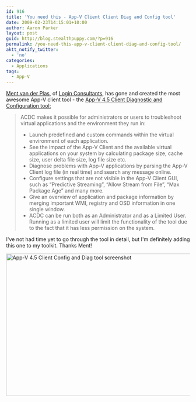 ```yaml
---
id: 916
title: 'You need this - App-V Client Client Diag and Config tool'
date: 2009-02-23T14:15:01+10:00
author: Aaron Parker
layout: post
guid: http://blog.stealthpuppy.com/?p=916
permalink: /you-need-this-app-v-client-client-diag-and-config-tool/
aktt_notify_twitter:
  - 'no'
categories:
  - Applications
tags:
  - App-V
---
```

[Ment van der Plas](http://desktopcontrol.blogspot.com/), of [Login Consultants](http://www.loginconsultants.com/), has gone and created the most awesome App-V client tool - the [App-V 4.5 Client Diagnostic and Configuration tool:](http://www.loginconsultants.com/index.php?option=com_docman&task=doc_details&gid=34&Itemid=62)

> ACDC makes it possible for administrators or users to troubleshoot virtual applications and the environment they run in:
> 
>   * Launch predefined and custom commands within the virtual environment of each application.
>   * See the impact of the App-V Client and the available virtual applications on your system by calculating package size, cache size, user delta file size, log file size etc.
>   * Diagnose problems with App-V applications by parsing the App-V Client log file (in real time) and search any message online.
>   * Configure settings that are not visible in the App-V Client GUI, such as &#8220;Predictive Streaming&#8221;, &#8220;Allow Stream from File&#8221;, &#8220;Max Package Age&#8221; and many more.
>   * Give an overview of application and package information by merging important WMI, registry and OSD information in one single window.
>   * ACDC can be run both as an Administrator and as a Limited User. Running as a limited user will limit the functionality of the tool due to the fact that it has less permission on the system.

I've not had time yet to go through the tool in detail, but I'm definitely adding this one to my toolkit. Thanks Ment!

<img class="aligncenter size-full wp-image-920" title="App-V 4.5 Client Config and Diag tool screenshot" src="http://stealthpuppy.com/wp-content/uploads/2009/02/appvclientdiagtool1.png" alt="App-V 4.5 Client Config and Diag tool screenshot" width="590" height="389" srcset="https://stealthpuppy.com/wp-content/uploads/2009/02/appvclientdiagtool1.png 590w, https://stealthpuppy.com/wp-content/uploads/2009/02/appvclientdiagtool1-300x197.png 300w" sizes="(max-width: 590px) 100vw, 590px" />